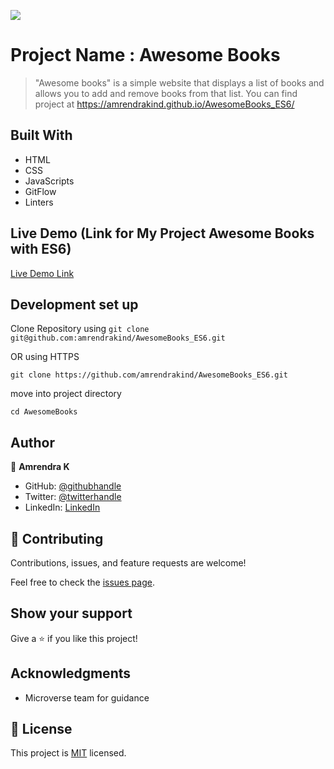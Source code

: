 ![](https://img.shields.io/badge/Microverse-blueviolet)

# Project Name : Awesome Books

>"Awesome books" is a simple website that displays a list of books and allows you to add and remove books from that list. You can find project at https://amrendrakind.github.io/AwesomeBooks_ES6/


## Built With

- HTML
- CSS
- JavaScripts
- GitFlow
- Linters


## Live Demo (Link for My Project Awesome Books with ES6)

[Live Demo Link](https://amrendrakind.github.io/AwesomeBooks_ES6)


## Development set up

Clone Repository  using 
`git clone git@github.com:amrendrakind/AwesomeBooks_ES6.git` 

OR  using HTTPS

`git clone https://github.com/amrendrakind/AwesomeBooks_ES6.git` 

move into project directory

`cd AwesomeBooks`

## Author

👤 **Amrendra K**

- GitHub: [@githubhandle](https://github.com/amrendrakind)
- Twitter: [@twitterhandle](https://twitter.com/amrendrak_)
- LinkedIn: [LinkedIn](https://linkedin.com/in/amrendraakumar)


## 🤝 Contributing

Contributions, issues, and feature requests are welcome!

Feel free to check the [issues page](../../issues/).

## Show your support

Give a ⭐️ if you like this project!

## Acknowledgments

- Microverse team for guidance

## 📝 License

This project is [MIT](./MIT.md) licensed.

